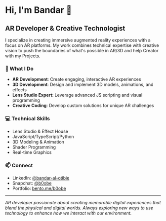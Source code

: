 # Hi, I'm Bandar 👋

## AR Developer & Creative Technologist

I specialize in creating immersive augmented reality experiences with a focus on AR platforms. My work combines technical expertise with creative vision to push the boundaries of what's possible in AR/3D and help Creator with my Projects.

### 🔭 What I Do
- **AR Development**: Create engaging, interactive AR experiences
- **3D Development**: Design and implement 3D models, animations, and effects
- **Lens Studio Expert**: Leverage advanced JS scripting and visual programming
- **Creative Coding**: Develop custom solutions for unique AR challenges

### 💻 Technical Skills
- Lens Studio & Effect House
- JavaScript/TypeScript/Python
- 3D Modeling & Animation
- Shader Programming
- Real-time Graphics


### 📫 Connect
- LinkedIn: [@bandar-al-otibie](https://www.linkedin.com/in/bandar-al-otibie/)
- Snapchat: [@b0obe](https://www.snapchat.com/add/b0obe)
- Portfolio: [bento.me/b0obe](https://bento.me/b0obe)

---

*AR developer passionate about creating memorable digital experiences that blend the physical and digital worlds. Always exploring new ways to use technology to enhance how we interact with our environment.*
